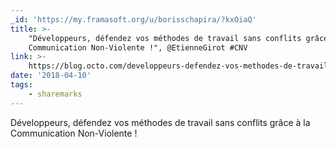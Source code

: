 ```yaml
---
_id: 'https://my.framasoft.org/u/borisschapira/?kxOiaQ'
title: >-
    "Développeurs, défendez vos méthodes de travail sans conflits grâce à la
    Communication Non-Violente !", @EtienneGirot #CNV
link: >-
    https://blog.octo.com/developpeurs-defendez-vos-methodes-de-travail-sans-conflits-grace-a-la-communication-non-violente/
date: '2018-04-10'
tags:
    - sharemarks
---
```


<div class="markdown"><p>Développeurs, défendez vos méthodes de travail sans conflits grâce à la Communication Non-Violente !
</p></div>
